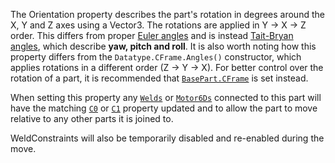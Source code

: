 The Orientation property describes the part's rotation in degrees around
the X, Y and Z axes using a Vector3. The rotations are applied in Y → X →
Z order. This differs from proper [Euler angles](https://create.roblox.com/docs/https://en.wikipedia.org/wiki/Euler_angles) and is instead
[Tait-Bryan angles](https://create.roblox.com/docs/https://en.wikipedia.org/wiki/Euler_angles#Tait-Bryan_angles), which describe **yaw, pitch and roll**. It is also
worth noting how this property differs from the `Datatype.CFrame.Angles()`
constructor, which applies rotations in a different order (Z → Y → X). For
better control over the rotation of a part, it is recommended that
[`BasePart.CFrame`](https://create.roblox.com/docs/reference/engine/classes/BasePart#CFrame) is set instead.

When setting this property any [`Welds`](https://create.roblox.com/docs/reference/engine/classes/Weld) or
[`Motor6Ds`](https://create.roblox.com/docs/reference/engine/classes/Motor6D) connected to this part will have the matching
[`C0`](https://create.roblox.com/docs/reference/engine/classes/JointInstance#C0) or [`C1`](https://create.roblox.com/docs/reference/engine/classes/JointInstance#C1) property
updated and to allow the part to move relative to any other parts it is
joined to.

WeldConstraints will also be temporarily disabled and re-enabled during
the move.